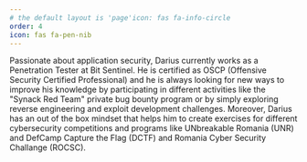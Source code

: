 ```yaml
---
# the default layout is 'page'icon: fas fa-info-circle
order: 4
icon: fas fa-pen-nib
---
```


Passionate about application security, Darius currently works as a Penetration Tester at Bit Sentinel. He is certified as OSCP (Offensive Security Certified Professional) and he is always looking for new ways to improve his knowledge by participating in different activities like the "Synack Red Team" private bug bounty program or by simply exploring reverse engineering and exploit development challenges. Moreover, Darius has an out of the box mindset that helps him to create exercises for different cybersecurity competitions and programs like UNbreakable Romania (UNR) and DefCamp Capture the Flag (DCTF) and Romania Cyber Security Challange (ROCSC).